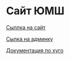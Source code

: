 # Cайт ЮМШ

[Сыллка на сайт](https://zverevzve.github.io/YUMSH-site/)

[Сылка на админку](https://zverevzve.github.io/YUMSH-site/admin/)

[Документация по хуго](https://gohugo.io/documentation/)
